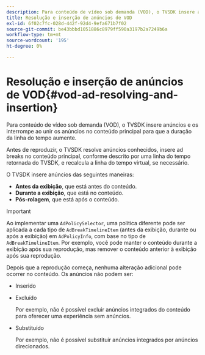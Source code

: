 ```yaml
---
description: Para conteúdo de vídeo sob demanda (VOD), o TVSDK insere anúncios e os interrompe ao unir os anúncios no conteúdo principal para que a duração da linha do tempo aumente.
title: Resolução e inserção de anúncios de VOD
exl-id: 6f02c7fc-028d-442f-92d4-9efa671b7f02
source-git-commit: be43bbbd1051886c8979ff590a3197b2a7249b6a
workflow-type: tm+mt
source-wordcount: '195'
ht-degree: 0%

---
```


# Resolução e inserção de anúncios de VOD{#vod-ad-resolving-and-insertion}

Para conteúdo de vídeo sob demanda (VOD), o TVSDK insere anúncios e os interrompe ao unir os anúncios no conteúdo principal para que a duração da linha do tempo aumente.

Antes de reproduzir, o TVSDK resolve anúncios conhecidos, insere ad breaks no conteúdo principal, conforme descrito por uma linha do tempo retornada do TVSDK, e recalcula a linha do tempo virtual, se necessário.

O TVSDK insere anúncios das seguintes maneiras:

* **Antes da exibição**, que está antes do conteúdo.
* **Durante a exibição**, que está no conteúdo.
* **Pós-rolagem**, que está após o conteúdo.

>[!IMPORTANT]
>
>Ao implementar uma `AdPolicySelector`, uma política diferente pode ser aplicada a cada tipo de `AdBreakTimelineItem` (antes da exibição, durante ou após a exibição) em `AdPolicyInfo`, com base no tipo de `AdBreakTimelineItem`. Por exemplo, você pode manter o conteúdo durante a exibição após sua reprodução, mas remover o conteúdo anterior à exibição após sua reprodução.

Depois que a reprodução começa, nenhuma alteração adicional pode ocorrer no conteúdo. Os anúncios não podem ser:

* Inserido
* Excluído

   Por exemplo, não é possível excluir anúncios integrados do conteúdo para oferecer uma experiência sem anúncios.
* Substituído

   Por exemplo, não é possível substituir anúncios integrados por anúncios direcionados.
